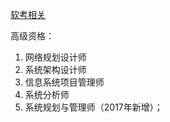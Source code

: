 [软考相关](https://www.educity.cn/rk/5063192.html)

高级资格：

1. 网络规划设计师
2. 系统架构设计师
3. 信息系统项目管理师
4. 系统分析师
5. 系统规划与管理师（2017年新增）；